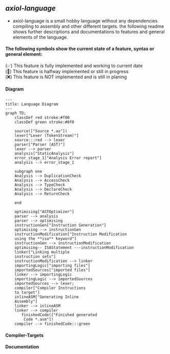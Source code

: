 ## _*axiol-language*_

- axiol-language is a small hobby language without any dependencies compiling 
to assembly and other different targets. the following readme  shows further descriptions
and documentations to features and general elements of the language.

#### The following symbols show the current state of a feature, syntax or general element:

(✅) This feature is fully implemented and working to current date   
(🚧) This feature is halfway implemented or still in progress   
(❌) This feature is NOT implemented and is still in planing

#### Diagram

```mermaid
---
title: Language Diagram
---
graph TD;
    classDef red stroke:#f00
    classDef green stroke:#0f0

    source(["Source *.ax"])
    lexer["Lexer (TokenStream)"]
    source:::red --> lexer
    parser["Parser (AST)"]
    lexer --> parser
    analysis["StaticAnalysis"]
    error_stage_1["Analysis Error report"]
    analysis --> error_stage_1
    
    subgraph one
    Analysis --> DuplicationCheck
    Analysis --> AccessCheck
    Analysis --> TypeCheck
    Analysis --> DeclareCheck
    Analysis --> ReturnCheck
    
    end
    
    optimising["ASTOptimizer"]
    parser --> analysis
    parser --> optimising    
    instructionGen["Instruction Generation"]
    optimising --> instructionGen
    instructionModification["Instruction Modification
    using the **isa** keyword"]
    instructionGen --> instructionModification
    optimising-- ISAStatement ---instructionModification
    linker["Linking multiple
    instruction sets"]
    instructionModification --> linker
    importingLogic["importing files"]
    importedSources["imported files"]
    linker --> importingLogic
    importingLogic --> importedSources
    importedSources --> lexer;
    compiler["Compiler Instructions
    to target"]
    inlineASM["Generating Inline 
    Assembly"]
    linker --> inlineASM
    linker --> compiler
       finishedCode(["Finished generated
        Code *.asm"])
    compiler --> finishedCode:::green
```

#### Compiler-Targets


#### Documentation 
